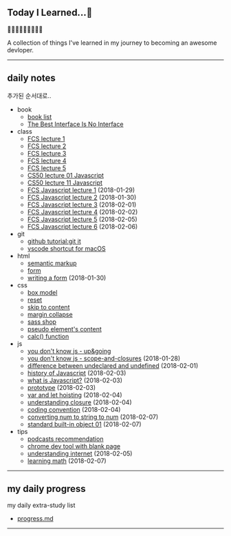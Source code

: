 ## Today I Learned...🌚 

🙂🤗🤔🙂🤗🤔🙂🤗🤔

A collection of things I've learned in my journey to becoming an awesome devloper.



---

## daily notes 
추가된 순서대로..

- book
  - [book list](./book/book-list.md) 
  - [The Best Interface Is No Interface](./book/the-best-interface-is-no-interface.md) 
- class
  - [FCS lecture 1](./class/lecture01.md) 
  - [FCS lecture 2](./class/lecture02.md) 
  - [FCS lecture 3](./class/lecture03.md) 
  - [FCS lecture 4](./class/lecture04.md) 
  - [FCS lecture 5](./class/lecture05.md) 
  - [CS50 lecture 01 Javascript](./class/cs50-lecture01.md)
  - [CS50 lecture 11 Javascript](./class/cs50-lecture11.md)
  - [FCS Javascript lecture 1](./class/js-lecture01.md) (2018-01-29)
  - [FCS Javascript lecture 2](./class/js-lecture02.md) (2018-01-30)
  - [FCS Javascript lecture 3](./class/js-lecture03.md) (2018-02-01)
  - [FCS Javascript lecture 4](./class/js-lecture04.md) (2018-02-02)
  - [FCS Javascript lecture 5](./class/js-lecture05.md) (2018-02-05)
  - [FCS Javascript lecture 6](./class/js-lecture06.md) (2018-02-06)
- git
  - [github tutorial:git it](./git-and-editors/git-it-tutorial.md) 
  - [vscode shortcut for macOS](./git-and-editors/vscode-shorcuts.md)
- html
  - [semantic markup](./html/semantic-markups.md) 
  - [form](./html/form.md) 
  - [writing a form](./html/writing-a-form.md) (2018-01-30)
- css
  - [box model](./css/box-model.md)
  - [reset](./css/reset.md)
  - [skip to content](./css/skip-to-content.md)
  - [margin collapse](./css/margin-collapse.md)
  - [sass shop](./css/sass-shop.md)
  - [pseudo element's content](./css/pseudo-content.md)
  - [calc() function](./css/calc.md) 
- js
  - [you don't know js - up&going](./js/ydkjs-up-and-going.md)
  - [you don't know js - scope-and-closures](./js/ydkjs-scope-and-closures.md) (2018-01-28)
  - [difference between undeclared and undefined](./js/undeclared-and-undefined.md) (2018-02-01)
  - [history of Javascript](./js/history-of-js.md) (2018-02-03)
  - [what is Javascript?](./js/what-is-js.md) (2018-02-03)
  - [prototype](./js/prototype.md) (2018-02-03)
  - [var and let hoisting](./js/hoisting.md) (2018-02-04)
  - [understanding closure](./js/understanding-closure.md) (2018-02-04)
  - [coding convention](./js/coding-convention.md) (2018-02-04)
  - [converting num to string to num](./js/num-to-str-to-num.md) (2018-02-07)
  - [standard built-in object 01](./js/standard-built-in-object.md) (2018-02-07)
- tips
  - [podcasts recommendation](./tips/favorite-podcasts.md)
  - [chrome dev tool with blank page](./tips/chrome-blank.md) 
  - [understanding internet](./tips/understanding-internet.md) (2018-02-05)
  - [learning math](./tips/learning-math.md) (2018-02-07)


---

## my daily progress 
my daily extra-study list
- [progress.md](./progress.md)


---